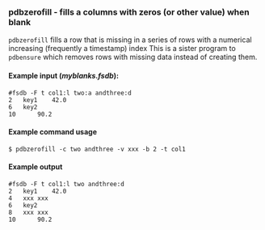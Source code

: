 ### pdbzerofill - fills a columns with zeros (or other value) when blank

`pdbzerofill` fills a row that is missing in a series of rows with a
numerical increasing (frequently a timestamp) index This is a sister
program to `pdbensure` which removes rows with missing data instead of
creating them.

#### Example input (*myblanks.fsdb*):

```
#fsdb -F t col1:l two:a andthree:d
2	key1	42.0
6	key2	
10	    90.2
```

#### Example command usage

```
$ pdbzerofill -c two andthree -v xxx -b 2 -t col1
```

#### Example output

```
#fsdb -F t col1:l two andthree:d
2	key1	42.0
4	xxx	xxx
6	key2	
8	xxx	xxx
10		90.2
```

